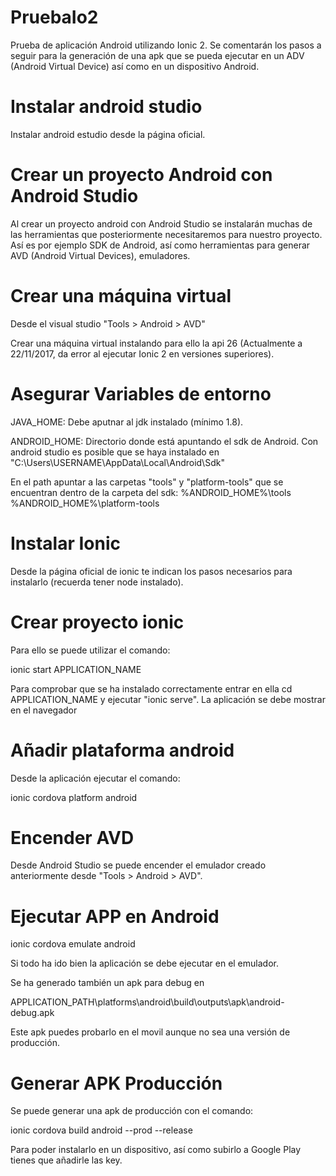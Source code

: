 # PruebaIo2
Prueba de aplicación Android utilizando Ionic 2. Se comentarán los pasos a seguir para la generación de una apk que se pueda ejecutar en un ADV (Android Virtual Device) así como en un dispositivo Android.

# Instalar android studio
Instalar android estudio desde la página oficial.

# Crear un proyecto Android con Android Studio
Al crear un proyecto android con Android Studio se instalarán muchas de las herramientas que posteriormente necesitaremos para nuestro proyecto. Así es por ejemplo SDK de Android, así como herramientas para generar AVD (Android Virtual Devices), emuladores.

# Crear una máquina virtual
Desde el visual studio "Tools > Android > AVD"

Crear una máquina virtual instalando para ello la api 26 (Actualmente a 22/11/2017, da error al ejecutar Ionic 2 en versiones superiores).

# Asegurar Variables de entorno
JAVA_HOME: Debe aputnar al jdk instalado (mínimo 1.8).

ANDROID_HOME: Directorio donde está apuntando el sdk de Android. Con android studio es posible que se haya instalado en "C:\Users\USERNAME\AppData\Local\Android\Sdk"

En el path apuntar a las carpetas "tools" y "platform-tools" que se encuentran dentro de la carpeta del sdk:
  %ANDROID_HOME%\tools
  %ANDROID_HOME%\platform-tools

# Instalar Ionic
Desde la página oficial de ionic te indican los pasos necesarios para instalarlo (recuerda tener node instalado).

# Crear proyecto ionic
Para ello se puede utilizar el comando:

ionic start APPLICATION_NAME

Para comprobar que se ha instalado correctamente entrar en ella cd APPLICATION_NAME y ejecutar "ionic serve". La aplicación se debe mostrar en el navegador

# Añadir plataforma android
Desde la aplicación ejecutar el comando:

  ionic cordova platform android
  
# Encender AVD
Desde Android Studio se puede encender el emulador creado anteriormente desde "Tools > Android > AVD".

# Ejecutar APP en Android
ionic cordova emulate android

Si todo ha ido bien la aplicación se debe ejecutar en el emulador.

Se ha generado también un apk para debug en 
  
APPLICATION_PATH\platforms\android\build\outputs\apk\android-debug.apk

Este apk puedes probarlo en el movil aunque no sea una versión de producción.

# Generar APK Producción
Se puede generar una apk de producción con el comando:

  ionic cordova build android --prod --release
  
Para poder instalarlo en un dispositivo, así como subirlo a Google Play tienes que añadirle las key.

